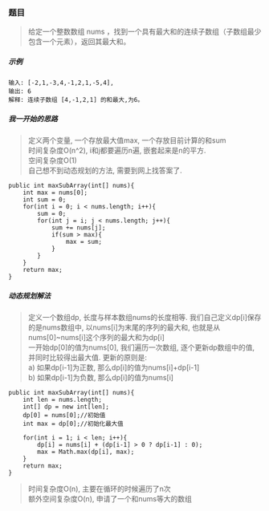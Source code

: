 ### 题目
> 给定一个整数数组 nums ，找到一个具有最大和的连续子数组（子数组最少包含一个元素），返回其最大和。

##### 示例
```
输入: [-2,1,-3,4,-1,2,1,-5,4],
输出: 6
解释: 连续子数组 [4,-1,2,1] 的和最大,为6。
```

##### 我一开始的思路
> 定义两个变量, 一个存放最大值max, 一个存放目前计算的和sum  
时间复杂度O(n^2), i和j都要遍历n遍, 嵌套起来是n的平方.   
空间复杂度O(1)  
自己想不到动态规划的方法, 需要到网上找答案了.

```
public int maxSubArray(int[] nums){
    int max = nums[0];
    int sum = 0;
    for(int i = 0; i < nums.length; i++){
        sum = 0;
        for(int j = i; j < nums.length; j++){
            sum += nums[j];
            if(sum > max){
                max = sum;
            }
        }
    }
    return max;
}
```

##### 动态规划解法
> 定义一个数组dp, 长度与样本数组nums的长度相等. 我们自己定义dp[i]保存的是nums数组中, 以nums[i]为末尾的序列的最大和, 也就是从nums[0]~nums[i]这个序列的最大和为dp[i]  
一开始dp[0]的值为nums[0], 我们遍历一次数组, 逐个更新dp数组中的值, 并同时比较得出最大值.
更新的原则是:  
a) 如果dp[i-1]为正数, 那么dp[i]的值为nums[i]+dp[i-1]  
b) 如果dp[i-1]为负数, 那么dp[i]的值为nums[i]

```
public int maxSubArray(int[] nums){
    int len = nums.length;
    int[] dp = new int[len];
    dp[0] = nums[0];//初始值
    int max = dp[0];//初始化最大值

    for(int i = 1; i < len; i++){
        dp[i] = nums[i] + (dp[i-1] > 0 ? dp[i-1] : 0);
        max = Math.max(dp[i], max);
    }
    return max;
}
```
> 时间复杂度O(n), 主要在循环的时候遍历了n次  
额外空间复杂度O(n), 申请了一个和nums等大的数组